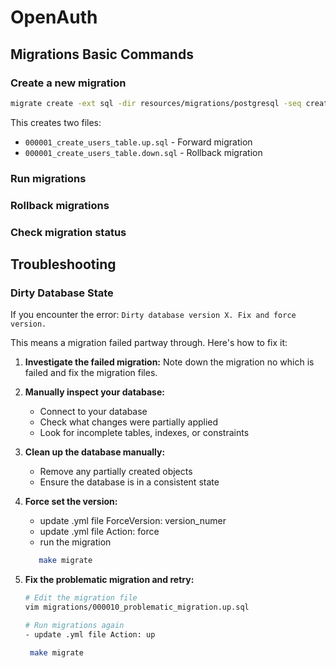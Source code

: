 # OpenAuth

## Migrations Basic Commands

### Create a new migration

```bash
migrate create -ext sql -dir resources/migrations/postgresql -seq create_users_table
```

This creates two files:
- `000001_create_users_table.up.sql` - Forward migration
- `000001_create_users_table.down.sql` - Rollback migration

### Run migrations

### Rollback migrations

### Check migration status


## Troubleshooting

### Dirty Database State

If you encounter the error: `Dirty database version X. Fix and force version.`

This means a migration failed partway through. Here's how to fix it:

1. **Investigate the failed migration:**
    Note down the migration no which is failed and fix the migration files. 

2. **Manually inspect your database:**
   - Connect to your database
   - Check what changes were partially applied
   - Look for incomplete tables, indexes, or constraints

3. **Clean up the database manually:**
   - Remove any partially created objects
   - Ensure the database is in a consistent state

4. **Force set the version:**
   - update .yml file ForceVersion: version_numer
   - update .yml file Action: force
   - run the migration
   ```bash
      make migrate
   ```

5. **Fix the problematic migration and retry:**
   ```bash
   # Edit the migration file
   vim migrations/000010_problematic_migration.up.sql
   
   # Run migrations again
   - update .yml file Action: up
   
    make migrate
    ```